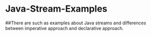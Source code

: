 # Java-Stream-Examples
##There are such as examples about Java streams and  differences between imperative approach and declarative approach.

 
